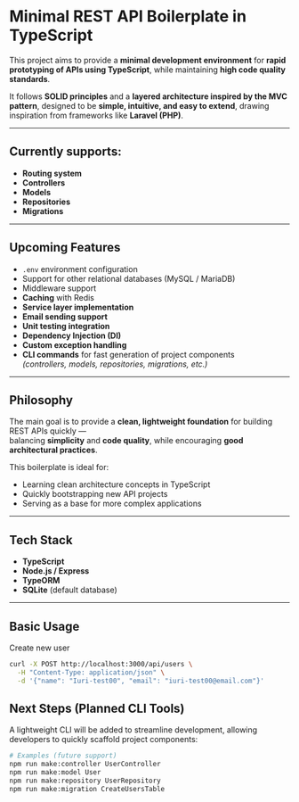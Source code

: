 # Minimal REST API Boilerplate in TypeScript

This project aims to provide a **minimal development environment** for **rapid prototyping of APIs using TypeScript**, while maintaining **high code quality standards**.

It follows **SOLID principles** and a **layered architecture inspired by the MVC pattern**, designed to be **simple, intuitive, and easy to extend**, drawing inspiration from frameworks like **Laravel (PHP)**.

---

## Currently supports:

- **Routing system**
- **Controllers**
- **Models**
- **Repositories**
- **Migrations**

---

## Upcoming Features

- `.env` environment configuration  
- Support for other relational databases (MySQL / MariaDB)  
- Middleware support  
- **Caching** with Redis  
- **Service layer implementation**  
- **Email sending support**  
- **Unit testing integration**  
- **Dependency Injection (DI)**  
- **Custom exception handling**  
- **CLI commands** for fast generation of project components  
  _(controllers, models, repositories, migrations, etc.)_

---

## Philosophy

The main goal is to provide a **clean, lightweight foundation** for building REST APIs quickly —  
balancing **simplicity** and **code quality**, while encouraging **good architectural practices**.

This boilerplate is ideal for:
- Learning clean architecture concepts in TypeScript  
- Quickly bootstrapping new API projects  
- Serving as a base for more complex applications

---

## Tech Stack

- **TypeScript**
- **Node.js / Express**
- **TypeORM**
- **SQLite** (default database)

---

## Basic Usage

Create new user
```bash
curl -X POST http://localhost:3000/api/users \
  -H "Content-Type: application/json" \
  -d '{"name": "Iuri-test00", "email": "iuri-test00@email.com"}'

```

## Next Steps (Planned CLI Tools)

A lightweight CLI will be added to streamline development, allowing developers to quickly scaffold project components:

```bash
# Examples (future support)
npm run make:controller UserController
npm run make:model User
npm run make:repository UserRepository
npm run make:migration CreateUsersTable
